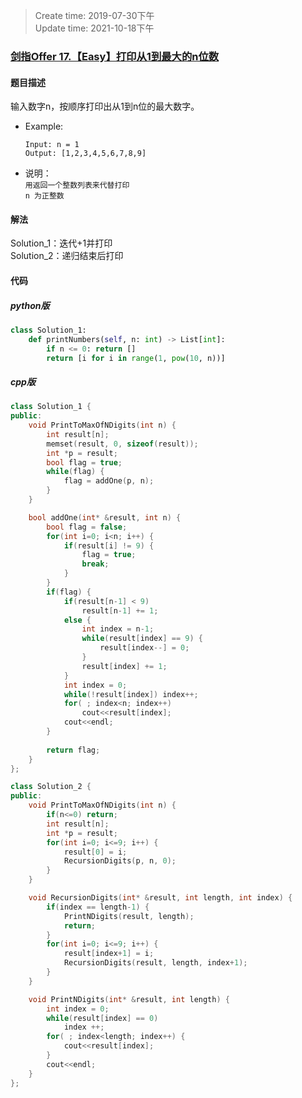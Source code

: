 > Create time: 2019-07-30下午  
> Update time: 2021-10-18下午

### [剑指Offer 17.【Easy】打印从1到最大的n位数](https://leetcode-cn.com/problems/da-yin-cong-1dao-zui-da-de-nwei-shu-lcof/)

#### 题目描述
输入数字n，按顺序打印出从1到n位的最大数字。

- Example:
    ```
    Input: n = 1
    Output: [1,2,3,4,5,6,7,8,9]
    ```  

- 说明：  
    `用返回一个整数列表来代替打印`  
    `n 为正整数`  

#### 解法
Solution_1：迭代+1并打印  
Solution_2：递归结束后打印
#### 代码
##### python版
```python
class Solution_1:
    def printNumbers(self, n: int) -> List[int]:
        if n <= 0: return []
        return [i for i in range(1, pow(10, n))]
```

##### cpp版
```cpp
class Solution_1 {
public:
    void PrintToMaxOfNDigits(int n) {
        int result[n];
        memset(result, 0, sizeof(result));
        int *p = result;
        bool flag = true;
        while(flag) {
            flag = addOne(p, n);
        }
    }

    bool addOne(int* &result, int n) {
        bool flag = false;
        for(int i=0; i<n; i++) {
            if(result[i] != 9) {
                flag = true;
                break;
            }
        }
        if(flag) {
            if(result[n-1] < 9)
                result[n-1] += 1;
            else {
                int index = n-1;
                while(result[index] == 9) {
                    result[index--] = 0;
                }
                result[index] += 1;
            }
            int index = 0;
            while(!result[index]) index++;
            for( ; index<n; index++)
                cout<<result[index];
            cout<<endl;
        }
        
        return flag;
    }
};
```
```cpp
class Solution_2 {
public:
    void PrintToMaxOfNDigits(int n) {
        if(n<=0) return;
        int result[n];
        int *p = result;
        for(int i=0; i<=9; i++) {
            result[0] = i;
            RecursionDigits(p, n, 0);
        }
    }

    void RecursionDigits(int* &result, int length, int index) {
        if(index == length-1) {
            PrintNDigits(result, length);
            return;
        }
        for(int i=0; i<=9; i++) {
            result[index+1] = i;
            RecursionDigits(result, length, index+1);
        }
    }

    void PrintNDigits(int* &result, int length) {
        int index = 0;
        while(result[index] == 0)
            index ++;
        for( ; index<length; index++) {
            cout<<result[index];
        }
        cout<<endl;
    }
};
```